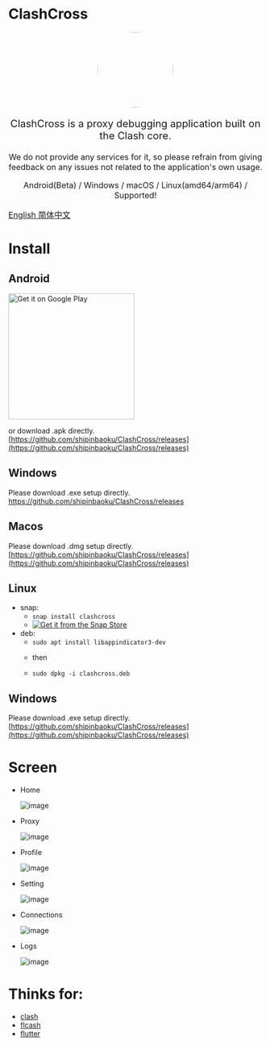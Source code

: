 # ClashCross

<p align="center"><img src="assets/images/multiclash.png" style="border-radius: 50%" width="150px"/></p>


<p align="center" style="font-size: 20px">ClashCross is a proxy debugging application built on the Clash core.</p>
<p align="center" style="font-size: 16px">We do not provide any services for it, so please refrain from giving feedback on any issues not related to the application's own usage.</p>
<p align="center" style="font-size: 16px"> Android(Beta) / Windows / macOS / Linux(amd64/arm64) / Supported!</p>
<p align="left" style="font-size: 16px"><a href="README.md">
      English
      </a><a href="README_zh.md">
      简体中文
      </a></p>

 # Install
 
## Android
<a href='https://play.google.com/store/apps/details?id=com.clashcross.clashcross&pcampaignid=pcampaignidMKT-Other-global-all-co-prtnr-py-PartBadge-Mar2515-1'><img alt='Get it on Google Play' src='https://play.google.com/intl/en_us/badges/static/images/badges/en_badge_web_generic.png' style="width:250px"/></a>

or download .apk directly. [https://github.com/shipinbaoku/ClashCross/releases](https://github.com/shipinbaoku/ClashCross/releases)
## Windows

Please download .exe setup directly. https://github.com/shipinbaoku/ClashCross/releases

## Macos

Please download .dmg setup directly. [https://github.com/shipinbaoku/ClashCross/releases](https://github.com/shipinbaoku/ClashCross/releases)

## Linux

- snap:
  - `snap install clashcross`
  - <a href="https://snapcraft.io/clashcross">
    <img alt="Get it from the Snap Store" src="https://snapcraft.io/static/images/badges/en/snap-store-white.svg" />
    </a>
- deb:
  - `sudo apt install libappindicator3-dev` 
  - <p>then</p>
  - `sudo dpkg -i clashcross.deb`
  
## Windows

Please download .exe setup directly. [https://github.com/shipinbaoku/ClashCross/releases](https://github.com/shipinbaoku/ClashCross/releases)

# Screen
- Home

  ![image](docs/screenshot/photo_2023-07-27_05-03-12.jpg)
- Proxy

  ![image](docs/screenshot/photo_2023-07-27_05-03-34.jpg)
- Profile

  ![image](docs/screenshot/photo_2023-07-27_05-03-59.jpg)
- Setting

  ![image](docs/screenshot/photo_2023-07-27_05-04-13.jpg)
- Connections

  ![image](docs/screenshot/photo_2023-07-27_05-04-24.jpg)
- Logs

  ![image](docs/screenshot/photo_2023-07-27_05-05-03.jpg)

# Thinks for:
- [clash](https://github.com/Dreamacro/clash)
- [flcash](https://github.com/Fclash/Fclash)
- [flutter](https://github.com/flutter/flutter)
